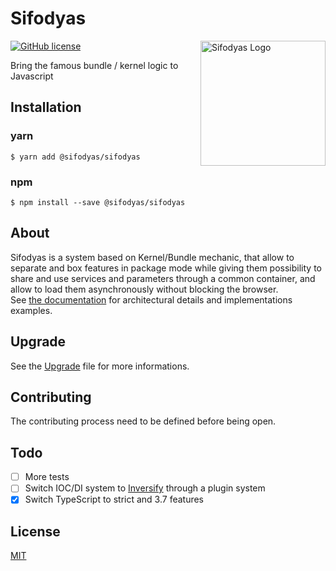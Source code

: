 # Sifodyas

<img align="right" src="doc/img/sifodyas.svg" height="200" alt="Sifodyas Logo" title="Sifodyas Logo"/>

[![GitHub license](https://img.shields.io/badge/license-MIT-blue.svg)](LICENSE)

Bring the famous bundle / kernel logic to Javascript

## Installation
### yarn
`$ yarn add @sifodyas/sifodyas`
### npm
`$ npm install --save @sifodyas/sifodyas`

## About
Sifodyas is a system based on Kernel/Bundle mechanic, that allow to separate and box features in package mode while
giving them possibility to share and use services and parameters through a common container, and allow to load them
asynchronously without blocking the browser.  
See [the documentation](docs/) for architectural details and implementations examples.

## Upgrade
See the [Upgrade](./UPGRADE.md) file for more informations.

## Contributing
The contributing process need to be defined before being open.

## Todo
- [ ] More tests
- [ ] Switch IOC/DI system to [Inversify](https://github.com/inversify/InversifyJS) through a plugin system
- [x] Switch TypeScript to strict and 3.7 features

## License
[MIT](LICENSE)
